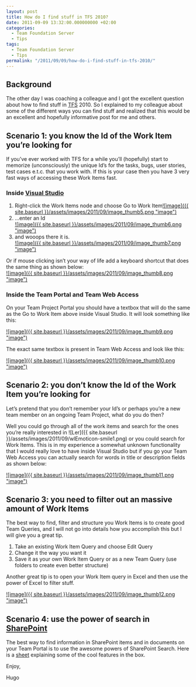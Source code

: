 ```yaml
---
layout: post
title: How do I find stuff in TFS 2010?
date: 2011-09-09 13:32:00.000000000 +02:00
categories:
  - Team Foundation Server
  - Tips
tags:
  - Team Foundation Server
  - Tips
permalink: "/2011/09/09/how-do-i-find-stuff-in-tfs-2010/"
---
```


## Background

The other day I was coaching a colleague and I got the excellent question about how to find stuff in [TFS](http://msdn.microsoft.com/en-us/vstudio/ff637362 "TFS") 2010. So I explained to my colleague about some of the different ways you can find stuff and realized that this would be an excellent and hopefully informative post for me and others.

## Scenario 1: you know the Id of the Work Item you’re looking for

If you’ve ever worked with TFS for a while you’ll (hopefully) start to memorize (unconsciously) the unique Id’s for the tasks, bugs, user stories, test cases e.t.c. that you work with. If this is your case then you have 3 very fast ways of accessing these Work Items fast.

### Inside [Visual Studio](http://www.microsoft.com/visualstudio/en-us "Visual Studio")

1. Right-click the Work Items node and choose Go to Work Item[![image]({{ site.baseurl }}/assets/images/2011/09/image_thumb5.png "image")](http://www.hugohaggmark.com/wp-content/uploads/2011/09/image5.png)
2. …enter an Id  
   [![image]({{ site.baseurl }}/assets/images/2011/09/image_thumb6.png "image")](http://www.hugohaggmark.com/wp-content/uploads/2011/09/image6.png)
3. and wooops there it is.  
   [![image]({{ site.baseurl }}/assets/images/2011/09/image_thumb7.png "image")](http://www.hugohaggmark.com/wp-content/uploads/2011/09/image7.png)

Or if mouse clicking isn’t your way of life add a keyboard shortcut that does the same thing as shown below:  
[![image]({{ site.baseurl }}/assets/images/2011/09/image_thumb8.png "image")](http://www.hugohaggmark.com/wp-content/uploads/2011/09/image8.png)

### Inside the Team Portal and Team Web Access

On your Team Project Portal you should have a textbox that will do the same as the Go to Work Item above inside Visual Studio. It will look something like this:

[![image]({{ site.baseurl }}/assets/images/2011/09/image_thumb9.png "image")](http://www.hugohaggmark.com/wp-content/uploads/2011/09/image9.png)

The exact same textbox is present in Team Web Access and look like this:

[![image]({{ site.baseurl }}/assets/images/2011/09/image_thumb10.png "image")](http://www.hugohaggmark.com/wp-content/uploads/2011/09/image10.png)

## Scenario 2: you don’t know the Id of the Work Item you’re looking for

Let’s pretend that you don’t remember your Id’s or perhaps you’re a new team member on an ongoing Team Project, what do you do then?

Well you could go through all of the work items and search for the ones you’re really interested in ![Ler]({{ site.baseurl }}/assets/images/2011/09/wlEmoticon-smile1.png) or you could search for Work Items. This is in my experience a somewhat unknown functionality that I would really love to have inside Visual Studio but if you go your Team Web Access you can actually search for words in title or description fields as shown below:

[![image]({{ site.baseurl }}/assets/images/2011/09/image_thumb11.png "image")](http://www.hugohaggmark.com/wp-content/uploads/2011/09/image11.png)

## Scenario 3: you need to filter out an massive amount of Work Items

The best way to find, filter and structure you Work Items is to create good Team Queries, and I will not go into details how you accomplish this but I will give you a great tip.

1. Take an existing Work Item Query and choose Edit Query
2. Change it the way you want it
3. Save it as your own Work Item Query or as a new Team Query (use folders to create even better structure)

Another great tip is to open your Work Item query in Excel and then use the power of Excel to filter stuff.

[![image]({{ site.baseurl }}/assets/images/2011/09/image_thumb12.png "image")](http://www.hugohaggmark.com/wp-content/uploads/2011/09/image12.png)

## Scenario 4: use the power of search in [SharePoint](http://sharepoint.microsoft.com/en-us/Pages/default.aspx "SharePoint")

The best way to find information in SharePoint items and in documents on your Team Portal is to use the awesome powers of SharePoint Search. Here is a [sheet](http://download.microsoft.com/download/6/6/B/66B69E5C-0010-4D8E-8DB9-C7120E818654/SharePoint%202010%20Search%20Datasheet.pdf "SharePoint 2010 Search Sheet") explaining some of the cool features in the box.

Enjoy,

Hugo
